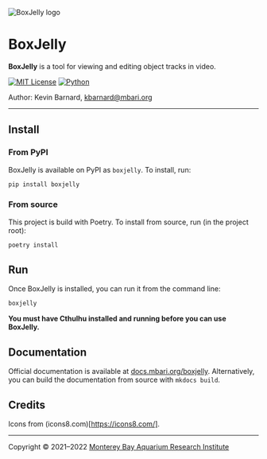 ![BoxJelly logo](boxjelly/assets/images/boxjelly_logo_128.png)

# BoxJelly

**BoxJelly** is a tool for viewing and editing object tracks in video.

[![MIT License](https://img.shields.io/badge/license-MIT-blue.svg)](https://opensource.org/licenses/MIT)
[![Python](https://img.shields.io/badge/language-Python-blue.svg)](https://www.python.org/downloads/)

Author: Kevin Barnard, [kbarnard@mbari.org](mailto:kbarnard@mbari.org)

---

## Install

### From PyPI

BoxJelly is available on PyPI as `boxjelly`. To install, run:

```bash
pip install boxjelly
```

### From source

This project is build with Poetry. To install from source, run (in the project root):

```bash
poetry install
```

## Run

Once BoxJelly is installed, you can run it from the command line:

```bash
boxjelly
```

**You must have Cthulhu installed and running before you can use BoxJelly.**

## Documentation

Official documentation is available at [docs.mbari.org/boxjelly](https://docs.mbari.org/boxjelly/).
Alternatively, you can build the documentation from source with `mkdocs build`.

## Credits

Icons from (icons8.com)[https://icons8.com/].

---

Copyright &copy; 2021&ndash;2022 [Monterey Bay Aquarium Research Institute](https://www.mbari.org)
